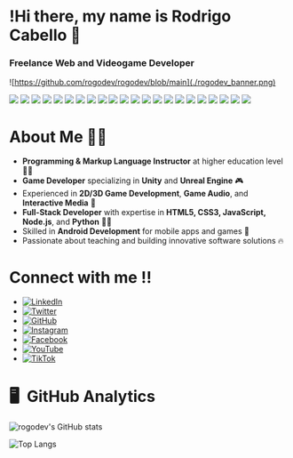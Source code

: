 # !Hi there, my name is Rodrigo Cabello 👋
### Freelance Web and Videogame Developer

![https://github.com/rogodev/rogodev/blob/main](./rogodev_banner.png)

![](https://img.shields.io/badge/Unity-000000?style=flat&logo=unity&logoColor=white)
![](https://img.shields.io/badge/Unreal%20Engine-00B5E2?style=flat&logo=unrealengine&logoColor=white)
![](https://img.shields.io/badge/Game%20Development-FF6347?style=flat&logo=gamepad&logoColor=white)
![](https://img.shields.io/badge/C%23-239120?style=flat&logo=c-sharp&logoColor=white)
![](https://img.shields.io/badge/C%2B%2B-00599C?style=flat&logo=c%2B%2B&logoColor=white)
![](https://img.shields.io/badge/HTML5-E34F26?style=flat&logo=html5&logoColor=white)
![](https://img.shields.io/badge/CSS3-1572B6?style=flat&logo=css3&logoColor=white)
![](https://img.shields.io/badge/JavaScript-F7DF1E?style=flat&logo=javascript&logoColor=black)
![](https://img.shields.io/badge/Node.js-339933?style=flat&logo=node.js&logoColor=white)
![](https://img.shields.io/badge/React-61DAFB?style=flat&logo=react&logoColor=black)
![](https://img.shields.io/badge/MongoDB-47A248?style=flat&logo=mongodb&logoColor=white)
![](https://img.shields.io/badge/SQL-003B57?style=flat&logo=mysql&logoColor=white)
![](https://img.shields.io/badge/Git-F05032?style=flat&logo=git&logoColor=white)
![](https://img.shields.io/badge/GitHub-181717?style=flat&logo=github&logoColor=white)
![](https://img.shields.io/badge/Full%20Stack%20Developer-000000?style=flat&logo=html5&logoColor=white)
![](https://img.shields.io/badge/Android%20Development-Java-3DDC84?style=flat&logo=android&logoColor=white)
![](https://img.shields.io/badge/Mobile%20Development-0288D1?style=flat&logo=android&logoColor=white)
![](https://img.shields.io/badge/Cross%20Platform%20Development-2C2C2C?style=flat&logo=unity&logoColor=white)
![](https://img.shields.io/badge/FMOD-ED502C?style=flat&logo=fmod&logoColor=white)
![](https://img.shields.io/badge/Blender-F5792A?style=flat&logo=blender&logoColor=white)
![](https://img.shields.io/badge/Java-007396?style=flat&logo=java&logoColor=white)
![](https://img.shields.io/badge/Python-3776AB?style=flat&logo=python&logoColor=white)



# About Me 🧑‍💻

- **Programming & Markup Language Instructor** at higher education level 🧑‍🏫
- **Game Developer** specializing in **Unity** and **Unreal Engine** 🎮
- Experienced in **2D/3D Game Development**, **Game Audio**, and **Interactive Media** 🩻
- **Full-Stack Developer** with expertise in **HTML5, CSS3, JavaScript, Node.js**, and **Python** 👨‍💻
- Skilled in **Android Development** for mobile apps and games 📱
- Passionate about teaching and building innovative software solutions 🔥


# Connect with me ‼️


- [![LinkedIn](https://img.shields.io/badge/LINKEDIN-0A66C2?style=flat&logo=linkedin&logoColor=white&labelColor=0077B5&logoWidth=50)](https://www.linkedin.com/in/tuusuario)
- [![Twitter](https://img.shields.io/badge/TWITTER-1DA1F2?style=flat&logo=twitter&logoColor=white&labelColor=00A9E0&logoWidth=50)](https://twitter.com/tuusuario)
- [![GitHub](https://img.shields.io/badge/GITHUB-181717?style=flat&logo=github&logoColor=white&labelColor=F7DF1E&logoWidth=50)](https://github.com/tuusuario)
- [![Instagram](https://img.shields.io/badge/INSTAGRAM-E4405F?style=flat&logo=instagram&logoColor=white&labelColor=FF6347&logoWidth=50)](https://www.instagram.com/tuusuario)
- [![Facebook](https://img.shields.io/badge/FACEBOOK-1877F2?style=flat&logo=facebook&logoColor=white&labelColor=4267B2&logoWidth=50)](https://www.facebook.com/tuusuario)
- [![YouTube](https://img.shields.io/badge/YOUTUBE-FF0000?style=flat&logo=youtube&logoColor=white&labelColor=FF5733&logoWidth=50)](https://www.youtube.com/c/tuusuario)
- [![TikTok](https://img.shields.io/badge/TIKTOK-000000?style=flat&logo=tiktok&logoColor=white&labelColor=58D68D&logoWidth=50)](https://www.tiktok.com/@tuusuario)


# 🖥️ &nbsp;GitHub Analytics           

![rogodev's GitHub stats](https://github-readme-stats.vercel.app/api?username=rogodev&show_icons=true&theme=tokyonight)

![Top Langs](https://github-readme-stats.vercel.app/api/top-langs/?username=rogodev&size_weight=0.5&count_weight=0.5&theme=tokyonight)

<!--
**rogodev/rogodev** is a ✨ _special_ ✨ repository because its `README.md` (this file) appears on your GitHub profile.

Here are some ideas to get you started:

- 🔭 I’m currently working on ...
- 🌱 I’m currently learning ...
- 👯 I’m looking to collaborate on ...
- 🤔 I’m looking for help with ...
- 💬 Ask me about ...
- 📫 How to reach me: ...
- 😄 Pronouns: ...
- ⚡ Fun fact: ...
-->
